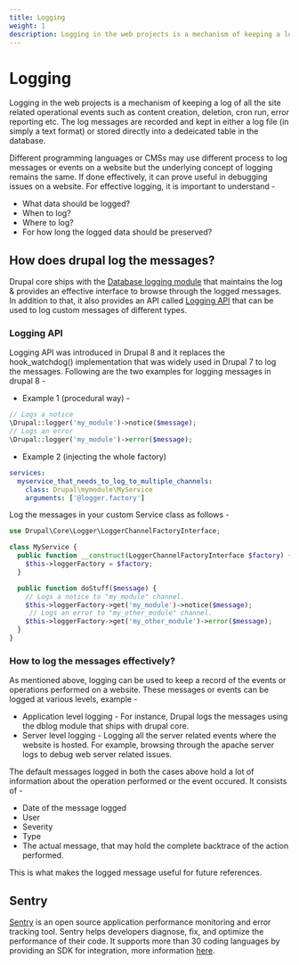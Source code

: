 ```yaml
---
title: Logging
weight: 1
description: Logging in the web projects is a mechanism of keeping a log of all the site related operational events such as content creation, deletion, cron run, error reporting etc. The log messages are recorded and kept in either a log file (in simply a text format) or stored directly into a dedeicated table in the database.
---
```

# Logging

Logging in the web projects is a mechanism of keeping a log of all the site related operational events such as content creation, deletion, cron run, error reporting etc. The log messages are recorded and kept in either a log file (in simply a text format) or stored directly into a dedeicated table in the database.

Different programming languages or CMSs may use different process to log messages or events on a website but the underlying concept of logging remains the same. If done effectively, it can prove useful in debugging issues on a website. For effective logging, it is important to understand -

- What data should be logged?
- When to log?
- Where to log?
- For how long the logged data should be preserved?

## How does drupal log the messages?

Drupal core ships with the [Database logging module](https://www.drupal.org/docs/8/core/modules/dblog/overview) that maintains the log & provides an effective interface to browse through the logged messages. In addition to that, it also provides an API called [Logging API](https://www.drupal.org/docs/8/api/logging-api/overview) that can be used to log custom messages of different types.

### Logging API

Logging API was introduced in Drupal 8 and it replaces the hook_watchdog() implementation that was widely used in Drupal 7 to log the messages. Following are the two examples for logging messages in drupal 8 -

- Example 1 (procedural way) -

```php
// Logs a notice
\Drupal::logger('my_module')->notice($message);
// Logs an error
\Drupal::logger('my_module')->error($message);
```

- Example 2 (injecting the whole factory)

```yaml
services:
  myservice_that_needs_to_log_to_multiple_channels:
    class: Drupal\mymodule\MyService
    arguments: ['@logger.factory']
```

Log the messages in your custom Service class as follows -

```php
use Drupal\Core\Logger\LoggerChannelFactoryInterface;

class MyService {
  public function __construct(LoggerChannelFactoryInterface $factory) {
    $this->loggerFactory = $factory;
  }

  public function doStuff($message) {
    // Logs a notice to "my_module" channel.
    $this->loggerFactory->get('my_module')->notice($message);
     // Logs an error to "my_other_module" channel.
    $this->loggerFactory->get('my_other_module')->error($message);
  }
}
```

### How to log the messages effectively?

As mentioned above, logging can be used to keep a record of the events or operations performed on a website. These messages or events can be logged at various levels, example -

- Application level logging - For instance, Drupal logs the messages using the dblog module that ships with drupal core.
- Server level logging - Logging all the server related events where the website is hosted. For example, browsing through the apache server logs to debug web server related issues.

The default messages logged in both the cases above hold a lot of information about the operation performed or the event occured. It consists of -
- Date of the message logged
- User
- Severity
- Type
- The actual message, that may hold the complete backtrace of the action performed.

This is what makes the logged message useful for future references.

## Sentry

[Sentry](https://sentry.io/about/) is an open source application performance monitoring and error tracking tool. Sentry helps developers diagnose, fix, and optimize the performance of their code. It supports more than 30 coding languages by providing an SDK for integration, more information [here](https://docs.sentry.io/).
